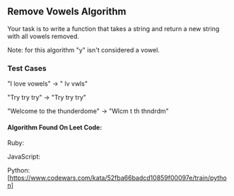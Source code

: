 ## Remove Vowels Algorithm
Your task is to write a function that takes a string and return a new string with all vowels removed.

Note: for this algorithm "y" isn't considered a vowel.

### Test Cases

"I love vowels" -> " lv vwls"

"Try try try" -> "Try try try"

"Welcome to the thunderdome" -> "Wlcm t th thndrdm"

#### Algorithm Found On Leet Code:
Ruby:

JavaScript:

Python:
[https://www.codewars.com/kata/52fba66badcd10859f00097e/train/python]